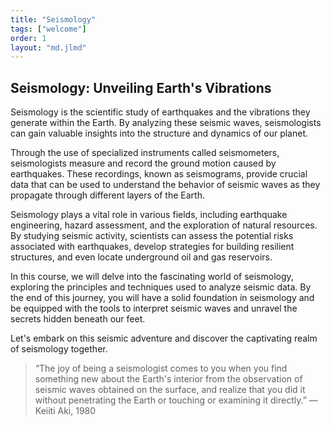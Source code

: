 ```yaml
---
title: "Seismology"
tags: ["welcome"]
order: 1
layout: "md.jlmd"
---
```


<style>
main a img {
    width: 5rem;
    margin: 1rem;
}
</style>

## Seismology: Unveiling Earth's Vibrations

Seismology is the scientific study of earthquakes and the vibrations they generate within the Earth. By analyzing these seismic waves, seismologists can gain valuable insights into the structure and dynamics of our planet.

Through the use of specialized instruments called seismometers, seismologists measure and record the ground motion caused by earthquakes. These recordings, known as seismograms, provide crucial data that can be used to understand the behavior of seismic waves as they propagate through different layers of the Earth.

Seismology plays a vital role in various fields, including earthquake engineering, hazard assessment, and the exploration of natural resources. By studying seismic activity, scientists can assess the potential risks associated with earthquakes, develop strategies for building resilient structures, and even locate underground oil and gas reservoirs.

In this course, we will delve into the fascinating world of seismology, exploring the principles and techniques used to analyze seismic data. By the end of this journey, you will have a solid foundation in seismology and be equipped with the tools to interpret seismic waves and unravel the secrets hidden beneath our feet.

Let's embark on this seismic adventure and discover the captivating realm of seismology together.



> “The joy of being a seismologist comes to you when you find something new about the Earth's interior from the observation of seismic waves obtained on the surface, and realize that you did it without penetrating the Earth or touching or examining it directly.”
> — Keiiti Aki, 1980
